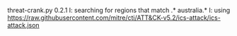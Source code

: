 threat-crank.py 0.2.1
I: searching for regions that match .* australia.*
I: using https://raw.githubusercontent.com/mitre/cti/ATT&CK-v5.2/ics-attack/ics-attack.json
